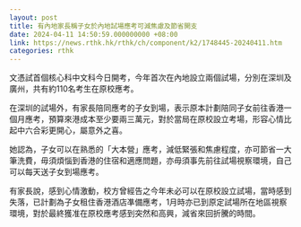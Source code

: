 ```yaml
---
layout: post
title: 有內地家長稱子女於內地試場應考可減焦慮及節省開支
date: 2024-04-11 14:50:59.000000000 +08:00
link: https://news.rthk.hk/rthk/ch/component/k2/1748445-20240411.htm
categories: rthk
---
```


文憑試首個核心科中文科今日開考，今年首次在內地設立兩個試場，分別在深圳及廣州，共有約110名考生在原校應考。

在深圳的試場外，有家長陪同應考的子女到場，表示原本計劃陪同子女前往香港一個月應考，預算來港成本至少要兩三萬元，對於當局在原校設立考場，形容心情比起中六合彩更開心，屬意外之喜。

她認為，子女可以在熟悉的「大本營」應考，減低緊張和焦慮程度，亦可節省一大筆洗費，毋須煩惱到香港的住宿和適應問題，亦毋須事先前往試場視察環境，自己可以每天送子女到場應考。

有家長說，感到心情激動，校方曾經告之今年未必可以在原校設立試場，當時感到失落，已計劃為子女租住香港酒店凖備應考，1月時亦已到原定試場所在地區視察環境，對於最終獲准在原校應考感到突然和高興，減省來回折騰的時間。
